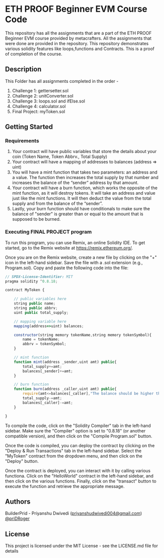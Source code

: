 # ETH PROOF Beginner EVM Course Code

This repository has all the assignments that are a part of the ETH PROOF Beginner EVM course provided by metacrafters. All the assignments that were done are provided in the repository. This repository demonstrates various solidity features like loops,functions and Contracts. This is a proof of completion of the course.

## Description

This Folder has all assignments completed in the order -
  1. Challenge 1: gettersetter.sol
  2. Challenge 2: unitConverter.sol
  3. Challenge 3: loops.sol and ifElse.sol
  4. Challenge 4: calculator.sol
  5. Final Project: myToken.sol
## Getting Started
### Requirements
  1. Your contract will have public variables that store the details about your coin (Token Name, Token Abbrv., Total Supply)
  2. Your contract will have a mapping of addresses to balances (address => uint)
  3. You will have a mint function that takes two parameters: an address and a value. The function then increases the total supply by that number and increases the balance of the “sender” address by that amount.
  4. Your contract will have a burn function, which works the opposite of the mint function, as it will destroy tokens. It will take an address and value just like the mint functions. It will then deduct the value from the total supply and from the balance of the “sender”.
  5. Lastly, your burn function should have conditionals to make sure the balance of "sender" is greater than or equal to the amount that is supposed to be burned.
### Executing FINAL PROJECT program

To run this program, you can use Remix, an online Solidity IDE. To get started, go to the Remix website at https://remix.ethereum.org/.

Once you are on the Remix website, create a new file by clicking on the "+" icon in the left-hand sidebar. Save the file with a .sol extension (e.g., Program.sol). Copy and paste the following code into the file:

```javascript
// SPDX-License-Identifier: MIT
pragma solidity ^0.8.18;

contract MyToken {

    // public variables here
    string public name;
    string public abbrv;
    uint public total_supply;

    // mapping variable here
    mapping(address=>uint) balances;

    constructor(string memory tokenName,string memory tokenSymbol){
        name = tokenName;
        abbrv = tokenSymbol;
    }

    // mint function
    function mint(address _sender,uint amt) public{
        total_supply+=amt;
        balances[_sender]+=amt;
    }

    // burn function
    function burn(address _caller,uint amt) public{
        require(amt<=balances[_caller],"The balance should be higher than burn amount");
        total_supply-=amt;
        balances[_caller]-=amt;
    }

}

```

To compile the code, click on the "Solidity Compiler" tab in the left-hand sidebar. Make sure the "Compiler" option is set to "0.8.18" (or another compatible version), and then click on the "Compile Program.sol" button.

Once the code is compiled, you can deploy the contract by clicking on the "Deploy & Run Transactions" tab in the left-hand sidebar. Select the "MyToken" contract from the dropdown menu, and then click on the "Deploy" button.

Once the contract is deployed, you can interact with it by calling various functiona. Click on the "HelloWorld" contract in the left-hand sidebar, and then click on the various functions. Finally, click on the "transact" button to execute the function and retrieve the appropriate message.

## Authors

BuilderPrid - Priyanshu Dwivedi (priyanshudwivedi004@gmail.com)
[@priDRoger](https://twitter.com/priDRoger)


## License

This project is licensed under the MIT License - see the LICENSE.md file for details
